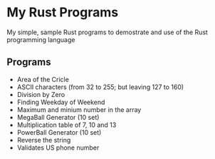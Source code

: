 # My Rust Programs
My simple, sample Rust programs to demostrate and use of the Rust programming language
## Programs
* Area of the Cricle
* ASCII characters (from 32 to 255; but leaving 127 to 160)
* Division by Zero
* Finding Weekday of Weekend
* Maximum and minium number in the array
* MegaBall Generator (10 set)
* Multiplication table of 7, 10 and 13
* PowerBall Generator (10 set)
* Reverse the string
* Validates US phone number
